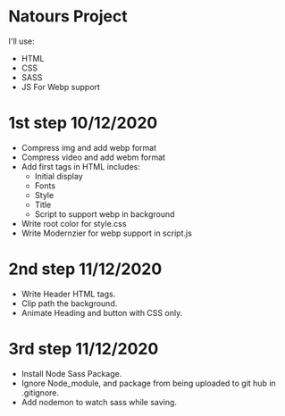 # Natours Project

I'll use: 
 - HTML
 - CSS 
 - SASS
 - JS For Webp support 
 
 # 1st step 10/12/2020
  - Compress img and add webp format
  - Compress video and add webm format
  - Add first tags in HTML includes: 
    - Initial display
    - Fonts
    - Style
    - Title
    - Script to support webp in background
  - Write root color for style.css
  - Write Modernzier for webp support in script.js 

 # 2nd step 11/12/2020
  - Write Header HTML tags.
  - Clip path the background.
  - Animate Heading and button with CSS only.

 # 3rd step 11/12/2020
  - Install Node Sass Package.
  - Ignore Node_module, and package from being uploaded to git hub in .gitignore. 
  - Add nodemon to watch sass while saving.